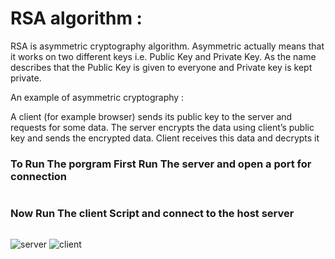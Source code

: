# RSA algorithm :
RSA is  asymmetric cryptography algorithm. Asymmetric actually means that it works on two different keys i.e. Public Key and Private Key. As the name describes that the Public Key is given to everyone and Private key is kept private.

An example of asymmetric cryptography :

A client (for example browser) sends its public key to the server and requests for some data.
The server encrypts the data using client’s public key and sends the encrypted data.
Client receives this data and decrypts it

### To Run The porgram First Run The server and open a port for connection

``` python3 server.py
```
 ### Now Run The client Script and connect to the host server
``` python3 client.py
```
![server](gui1.png)
![client](gui2.png)

